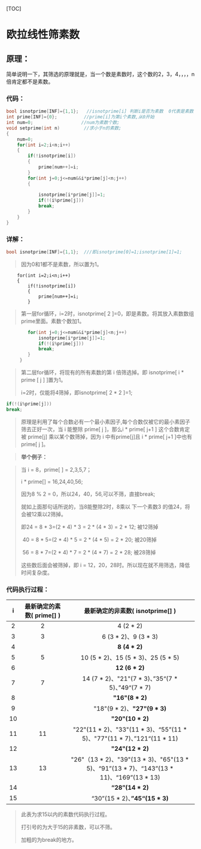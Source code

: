 [TOC]



# 欧拉线性筛素数

## 原理：

简单说明一下，其筛选的原理就是，当一个数是素数时，这个数的2，3，4，，，，n倍肯定都不是素数。

### 代码：

```c++
bool isnotprime[INF]={1,1};   //isnotprime[i] 判断i是否为素数  0代表是素数 1代表不是素数
int prime[INF]={0};		     //prime[i]为第i个素数,从0开始
int num=0;			        //num为素数个数;
void setprime(int n)         //求小于n的素数;   
{									
	num=0;
	for(int i=2;i<n;i++)
	{
		if(!isnotprime[i])
		{										  
			prime[num++]=i;						  
		}										 
		for(int j=0;j<=num&&i*prime[j]<n;j++)					
        {										  
												 
			isnotprime[i*prime[j]]=1;
			if(!(i%prime[j]))	
			break;
		}	 						  
	}
} 
```

### 详解：

```c++
bool isnotprime[INF]={1,1};  ///即isnotprime[0]=1;isnotprime[1]=1;
```

> 因为0和1都不是素数，所以置为1。

```
    for(int i=2;i<n;i++)
	{
		if(!isnotprime[i])  
		{										 
			prime[num++]=i;						 
		}
```

> 第一层for循环，i=2时，isnotprime[ 2 ]=0，即是素数。将其放入素数数组prime里面。素数个数加1。

```c++
	    for(int j=0;j<=num&&i*prime[j]<n;j++)													{			
			isnotprime[i*prime[j]]=1;
			if(!(i%prime[j]))	
			break;
		}
     }
```

> 第二层for循环，将现有的所有素数的第 i 倍筛选掉。即 isnotprime[ i * prime [ j ] ]置为1。
>
> i=2时，仅能将4筛掉，即isnotprime[ 2 * 2 ]=1;

```c++
if(!(i%prime[j]))
break;
```

> 原理是利用了每个合数必有一个最小素因子,每个合数仅被它的最小素因子筛去正好一次，当 i 能整除 prime[ j ]，那么i * prime[ j+1 ] 这个合数肯定被 prime[j] 乘以某个数筛掉，因为 i 中有prime[j]且 i * prime[ j+1 ]中也有prime[ j ]。

> **举个例子：** 

> 当 i = 8，prime[ ] = 2,3,5,7；
>
> i * prime[] = 16,24,40,56;
>
> 因为8 % 2 = 0，所以24，40，56,可以不筛，直接break; 
>
> 就如上面那句话所说的，当8能整除2时，8乘以 下一个素数3 的值24，将会被12乘以2筛掉。
>
> 即24 = 8 * 3=(2 * 4) * 3 = 2 * (4 * 3) = 2 * 12;     被12筛掉
>
> ​    40 = 8 * 5=(2 * 4) * 5 = 2 * (4 * 5) = 2 * 20;     被20筛掉
>
> ​    56 = 8 * 7=(2 * 4) * 7 = 2 * (4 * 7) = 2 * 28;     被28筛掉
>
> 这些数后面会被筛掉，即 i = 12，20，28时。所以现在就不用筛选，降低时间复杂度。

### 代码执行过程：

 

|  i   | 最新确定的素数( prime[] ) |               最新确定的非素数( isnotprime[] )               |
| :--: | :-----------------------: | :----------------------------------------------------------: |
|  2   |             2             |                          4 (2 * 2)                           |
|  3   |             3             |                     6 (3 * 2)、9 (3 * 3)                     |
|  4   |                           |                        **8 (4 * 2)**                         |
|  5   |             5             |              10 (5 * 2)、15 (5 * 3)、25 (5 * 5)              |
|  6   |                           |                        **12 (6 * 2)**                        |
|  7   |             7             |      14 (7 * 2)、"21"(7 * 3)、”35“(7 * 5)、”49“(7 * 7)       |
|  8   |                           |                       **"16"(8 * 2)**                        |
|  9   |                           |                 "18"(9 * 2)、**"27"(9 * 3)**                 |
|  10  |                           |                       **"20"(10 * 2)**                       |
|  11  |            11             | "22"(11 * 2)、"33"(11 * 3)、“55”(11 * 5)、"77"(11 * 7)、”121“(11 * 11) |
|  12  |                           |                       **"24"(12 * 2)**                       |
|  13  |            13             | "26"（13 * 2)、"39"(13 * 3)、"65"(13 * 5)、“91”(13 * 7)、“143”(13 * 11)、“169”(13 * 13) |
|  14  |                           |                       **“28”(14 * 2)**                       |
|  15  |                           |                “30”(15 * 2)、**”45“(15 * 3)**                |

> 此表为求15以内的素数代码执行过程。
>
> 打引号的为大于15的非素数，可以不筛。
>
> 加粗的为break的地方。

